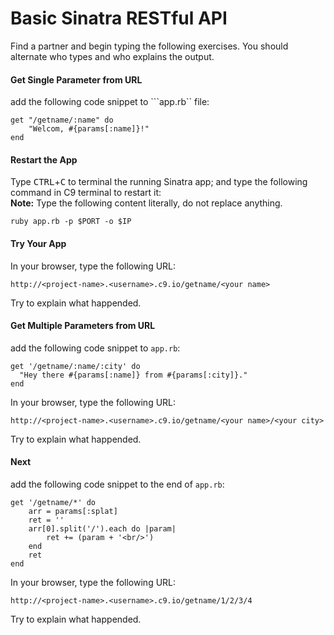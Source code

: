 # Basic Sinatra RESTful API

Find a partner and begin typing the following exercises. You should alternate who types and who explains the output.

#### Get Single Parameter from URL
add the following code snippet to ```app.rb`` file:
```
get "/getname/:name" do
    "Welcom, #{params[:name]}!"
end
```
#### Restart the App
Type <kbd>CTRL</kbd>+<kbd>C</kbd> to terminal the running Sinatra app; and type the following command in C9 terminal to restart it:  
**Note:** Type the following content literally, do not replace anything.
```
ruby app.rb -p $PORT -o $IP
```
#### Try Your App
In your browser, type the following URL:
```
http://<project-name>.<username>.c9.io/getname/<your name>
```
Try to explain what happended.


#### Get Multiple Parameters from URL
add the following code snippet to ```app.rb```:
```
get '/getname/:name/:city' do
  "Hey there #{params[:name]} from #{params[:city]}."
end
```
In your browser, type the following URL:
```
http://<project-name>.<username>.c9.io/getname/<your name>/<your city>
```
Try to explain what happended.


#### Next
add the following code snippet to the end of ```app.rb```:
```
get '/getname/*' do
    arr = params[:splat]
    ret = ''
    arr[0].split('/').each do |param| 
        ret += (param + '<br/>')
    end
    ret
end
```
In your browser, type the following URL:
```
http://<project-name>.<username>.c9.io/getname/1/2/3/4
```
Try to explain what happended.


